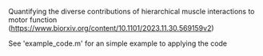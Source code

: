 Quantifying the diverse contributions of hierarchical muscle interactions to motor function
(https://www.biorxiv.org/content/10.1101/2023.11.30.569159v2)

See 'example_code.m' for an simple example to applying the code
